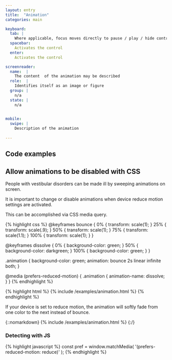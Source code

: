 ```yaml
---
layout: entry
title:  "Animation"
categories: main

keyboard:
  tab: |
    Where applicable, focus moves directly to pause / play / hide controls
  spacebar:
    Activates the control
  enter:
    Activates the control

screenreader:   
  name:  |
    The content  of the animation may be described
  role:  |
    Identifies itself as an image or figure
  group: |
    n/a
  state: |
    n/a

        
mobile:
  swipe: |
    Description of the animation
    
---
```


## Code examples

## Allow animations to be disabled with CSS

People with vestibular disorders can be made ill by sweeping animations on screen.

It is important to change or disable animations when device reduce motion settings are activated.

This can be accomplished via CSS media query.

{% highlight css %}
@keyframes bounce {
  0% { transform: scale(1); }
  25% { transform: scale(.9); }
  50% { transform: scale(1); }
  75% { transform: scale(1.1); }
  100% { transform: scale(1); }
}

@keyframes dissolve {
  0% { background-color: green; }
  50% { background-color: darkgreen; }
  100% { background-color: green; }
}

.animation {
  background-color: green;
  animation: bounce 2s linear infinite both;
}

@media (prefers-reduced-motion) {
  .animation {
    animation-name: dissolve;
  }
}
{% endhighlight %}

{% highlight html %}
{% include /examples/animation.html %}
{% endhighlight %}

If your device is set to reduce motion, the animation will softly fade from one color to the next instead of bounce.

{::nomarkdown}
{% include /examples/animation.html %}
{:/}

### Detecting with JS
{% highlight javascript %}
const pref = 
  window.matchMedia(
    '(prefers-reduced-motion: reduce)'
  );
{% endhighlight %}



